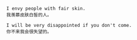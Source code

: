```
I envy people with fair skin.
我羡慕皮肤白皙的人。
```

```
I will be very disappointed if you don't come.
你不来我会很失望的。
```



